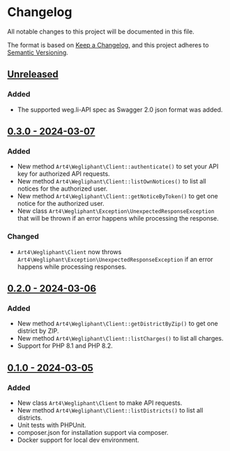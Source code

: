 # Changelog

All notable changes to this project will be documented in this file.

The format is based on [Keep a Changelog](https://keepachangelog.com/en/1.0.0/),
and this project adheres to [Semantic Versioning](https://semver.org/spec/v2.0.0.html).

## [Unreleased](https://github.com/Art4/wegliphant/compare/0.3.0...main)

### Added

- The supported weg.li-API spec as Swagger 2.0 json format was added.

## [0.3.0 - 2024-03-07](https://github.com/Art4/wegliphant/compare/0.2.0...0.3.0)

### Added

- New method `Art4\Wegliphant\Client::authenticate()` to set your API key for authorized API requests.
- New method `Art4\Wegliphant\Client::listOwnNotices()` to list all notices for the authorized user.
- New method `Art4\Wegliphant\Client::getNoticeByToken()` to get one notice for the authorized user.
- New class `Art4\Wegliphant\Exception\UnexpectedResponseException` that will be thrown if an error happens while processing the response.

### Changed

- `Art4\Wegliphant\Client` now throws `Art4\Wegliphant\Exception\UnexpectedResponseException` if an error happens while processing responses.

## [0.2.0 - 2024-03-06](https://github.com/Art4/wegliphant/compare/0.1.0...0.2.0)

### Added

- New method `Art4\Wegliphant\Client::getDistrictByZip()` to get one district by ZIP.
- New method `Art4\Wegliphant\Client::listCharges()` to list all charges.
- Support for PHP 8.1 and PHP 8.2.

## [0.1.0 - 2024-03-05](https://github.com/Art4/wegliphant/compare/3a69d42338ea699afe87fe6f9a0cb1e9059e505d...0.1.0)

### Added

- New class `Art4\Wegliphant\Client` to make API requests.
- New method `Art4\Wegliphant\Client::listDistricts()` to list all districts.
- Unit tests with PHPUnit.
- composer.json for installation support via composer.
- Docker support for local dev environment.
